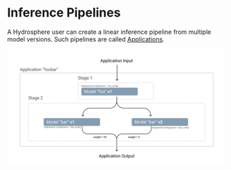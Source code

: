 # Inference Pipelines

A Hydrosphere user can create a linear inference pipeline from multiple model versions. Such pipelines are called [Applications](../concepts.md#applications).

![Inference Pipeline with two stages](../../.gitbook/assets/application%20%281%29%20%284%29%20%286%29%20%286%29%20%283%29.png)

